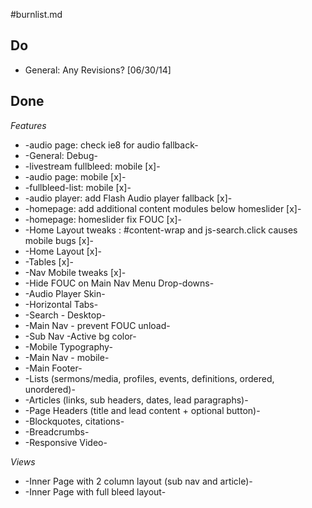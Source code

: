 #burnlist.md

## Do
- General: Any Revisions? [06/30/14]


## Done
_Features_
- -audio page: check ie8 for audio fallback-
- -General: Debug-
- -livestream fullbleed: mobile [x]-
- -audio page: mobile [x]-
- -fullbleed-list: mobile [x]-
- -audio player: add Flash Audio player fallback [x]-
- -homepage: add additional content modules below homeslider [x]-
- -homepage: homeslider fix FOUC [x]-
- -Home Layout tweaks : #content-wrap and js-search.click causes mobile bugs [x]-
- -Home Layout [x]-
- -Tables [x]-
- -Nav Mobile tweaks [x]-
- -Hide FOUC on Main Nav Menu Drop-downs-
- -Audio Player Skin-
- -Horizontal Tabs-
- -Search - Desktop-
- -Main Nav - prevent FOUC unload-
- -Sub Nav -Active bg color-
- -Mobile Typography-
- -Main Nav - mobile-
- -Main Footer-
- -Lists (sermons/media, profiles, events, definitions, ordered, unordered)-
- -Articles (links, sub headers, dates, lead paragraphs)-
- -Page Headers (title and lead content + optional button)-
- -Blockquotes, citations-
- -Breadcrumbs-
- -Responsive Video-


_Views_
- -Inner Page with 2 column layout (sub nav and article)-
- -Inner Page with full bleed layout-


